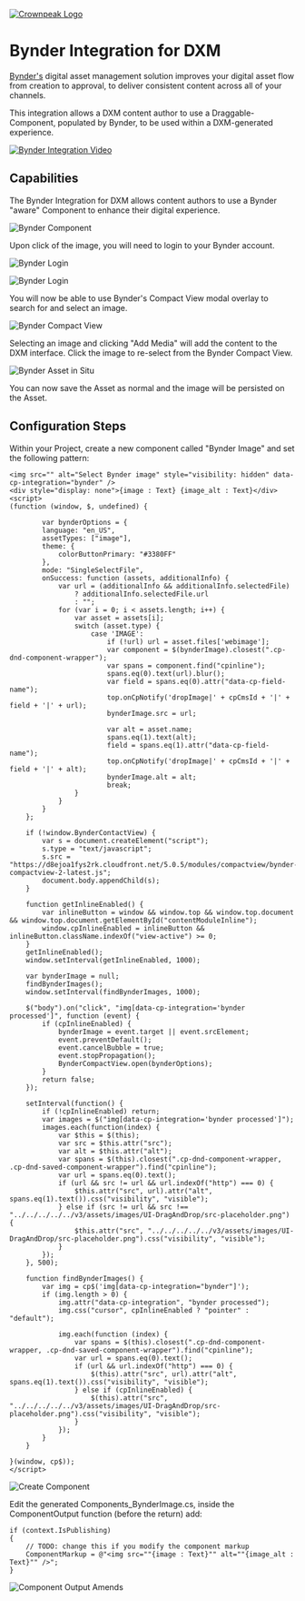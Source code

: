<a href="https://www.crownpeak.com/" target="_blank">![Crownpeak Logo](../../images/logo/crownpeak-logo.png?raw=true "Crownpeak Logo")</a>

# Bynder Integration for DXM
<a href="https://www.bynder.com/en/" target="_blank">Bynder's</a> digital asset management solution improves your
digital asset flow from creation to approval, to deliver consistent content across all of your channels.

This integration allows a DXM content author to use a Draggable-Component, populated by Bynder, to be used within a
DXM-generated experience.

<a href="https://view.vzaar.com/20864268/player" target="_blank">![Bynder Integration Video](../../images/screenshots/Bynder/bynder-video-title.png?raw=true "Bynder Integration Video")</a>

## Capabilities
The Bynder Integration for DXM allows content authors to use a Bynder "aware" Component to enhance their digital
experience.

![Bynder Component](../../images/screenshots/Bynder/bynder-component.png?raw=true "Bynder Component")

Upon click of the image, you will need to login to your Bynder account.

![Bynder Login](../../images/screenshots/Bynder/bynder-login-1.png?raw=true "Bynder Login")

![Bynder Login](../../images/screenshots/Bynder/bynder-login-2.png?raw=true "Bynder Login")

You will now be able to use Bynder's Compact View modal overlay to search for and select an image.

![Bynder Compact View](../../images/screenshots/Bynder/bynder-compact-view.png?raw=true "Bynder Company View")

Selecting an image and clicking "Add Media" will add the content to the DXM interface. Click the image to re-select
from the Bynder Compact View.

![Bynder Asset in Situ](../../images/screenshots/Bynder/bynder-asset-in-situ.png?raw=true "Bynder Asset in Situ")

You can now save the Asset as normal and the image will be persisted on the Asset.

## Configuration Steps
Within your Project, create a new component called "Bynder Image" and set the following pattern:
```
<img src="" alt="Select Bynder image" style="visibility: hidden" data-cp-integration="bynder" />
<div style="display: none">{image : Text} {image_alt : Text}</div>
<script>
(function (window, $, undefined) {

        var bynderOptions = {
		language: "en_US",
		assetTypes: ["image"],
		theme: {
			colorButtonPrimary: "#3380FF"
		},
		mode: "SingleSelectFile",
		onSuccess: function (assets, additionalInfo) {
			var url = (additionalInfo && additionalInfo.selectedFile)
				? additionalInfo.selectedFile.url
				: "";
			for (var i = 0; i < assets.length; i++) {
				var asset = assets[i];
				switch (asset.type) {
					case 'IMAGE':
						if (!url) url = asset.files['webimage'];
						var component = $(bynderImage).closest(".cp-dnd-component-wrapper");
						var spans = component.find("cpinline");
						spans.eq(0).text(url).blur();
						var field = spans.eq(0).attr("data-cp-field-name");
						top.onCpNotify('dropImage|' + cpCmsId + '|' + field + '|' + url);
						bynderImage.src = url;

						var alt = asset.name;
						spans.eq(1).text(alt);
						field = spans.eq(1).attr("data-cp-field-name");
						top.onCpNotify('dropImage|' + cpCmsId + '|' + field + '|' + alt);
						bynderImage.alt = alt;
						break;
				}
			}
		}
	};

	if (!window.BynderContactView) {
		var s = document.createElement("script");
		s.type = "text/javascript";
		s.src = "https://d8ejoa1fys2rk.cloudfront.net/5.0.5/modules/compactview/bynder-compactview-2-latest.js";
		document.body.appendChild(s);
	}

	function getInlineEnabled() {
		var inlineButton = window && window.top && window.top.document && window.top.document.getElementById("contentModuleInline");
		window.cpInlineEnabled = inlineButton && inlineButton.className.indexOf("view-active") >= 0;
	}
	getInlineEnabled();
	window.setInterval(getInlineEnabled, 1000);

	var bynderImage = null;
	findBynderImages();
	window.setInterval(findBynderImages, 1000);

	$("body").on("click", "img[data-cp-integration='bynder processed']", function (event) {
		if (cpInlineEnabled) {
			bynderImage = event.target || event.srcElement;
			event.preventDefault();
			event.cancelBubble = true;
			event.stopPropagation();
			BynderCompactView.open(bynderOptions);
		}
		return false;
	});

	setInterval(function() {
		if (!cpInlineEnabled) return;
		var images = $("img[data-cp-integration='bynder processed']");
		images.each(function(index) {
			var $this = $(this);
			var src = $this.attr("src");
			var alt = $this.attr("alt");
			var spans = $(this).closest(".cp-dnd-component-wrapper, .cp-dnd-saved-component-wrapper").find("cpinline");
			var url = spans.eq(0).text();
			if (url && src != url && url.indexOf("http") === 0) {
				$this.attr("src", url).attr("alt", spans.eq(1).text()).css("visibility", "visible");
			} else if (src != url && src !== "../../../../../v3/assets/images/UI-DragAndDrop/src-placeholder.png") {
				$this.attr("src", "../../../../../v3/assets/images/UI-DragAndDrop/src-placeholder.png").css("visibility", "visible");
			}
		});
	}, 500);

	function findBynderImages() {
		var img = cp$('img[data-cp-integration="bynder"]');
		if (img.length > 0) {
			img.attr("data-cp-integration", "bynder processed");
			img.css("cursor", cpInlineEnabled ? "pointer" : "default");

			img.each(function (index) {
				var spans = $(this).closest(".cp-dnd-component-wrapper, .cp-dnd-saved-component-wrapper").find("cpinline");
				var url = spans.eq(0).text();
				if (url && url.indexOf("http") === 0) {
					$(this).attr("src", url).attr("alt", spans.eq(1).text()).css("visibility", "visible");
				} else if (cpInlineEnabled) {
					$(this).attr("src", "../../../../../v3/assets/images/UI-DragAndDrop/src-placeholder.png").css("visibility", "visible");
				}
			});
		}
	}

}(window, cp$));
</script>
```
![Create Component](../../images/screenshots/Bynder/create-component.png?raw=true "Create Component")

Edit the generated Components_BynderImage.cs, inside the ComponentOutput function (before the return) add:
```
if (context.IsPublishing)
{
    // TODO: change this if you modify the component markup
    ComponentMarkup = @"<img src=""{image : Text}"" alt=""{image_alt : Text}"" />";
}
```
![Component Output Amends](../../images/screenshots/Bynder/component-output-amends.png?raw=true "Component Output Amends")